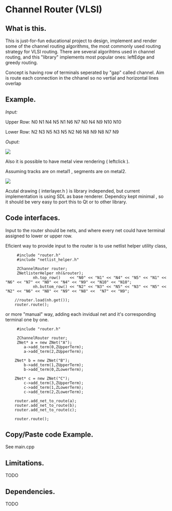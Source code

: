 Channel Router (VLSI)
===

What is this.
---

This is just-for-fun educational project to design, implement and render some of the channel routing algorithms, the most commonly used routing strategy for VLSI routing. There are several algorihtms used in channel routing,  and this "library" implements most popular ones: leftEdge and greedy routing.

Concept is having row of terminals seperated by "gap" called channel. 
Aim is route each connection in the chhanel so no vertial and horizontal lines overlap


Example.
---
_Input:_

Upper Row: N0 N1 N4 N5 N1 N6 N7 N0 N4 N9 N10 N10

Lower Row: N2 N3 N5 N3 N5 N2 N6 N8 N9 N8 N7 N9

_Ouput:_

<img src="https://image.ibb.co/dGNx45/5555.png">

Also it is possible to have metal view rendering ( leftclick ). 

Assuming tracks are on metal1 , segments are on metal2.

<img src="https://image.ibb.co/dDqs45/2222.png">

Acutal drawing ( interlayer.h ) is library independed, 
but current implementation is using SDL as base renderer.
Dependcy kept minimal , so it should be very easy to port this to Qt or to other library.

Code interfaces.
---

Input to the router should be nets, 
and where every net could have terminal assigned to lower or upper row.

Eficient way to provide input to the router is to use netlist helper utility class,

```
     #include "router.h"
     #include "netlist_helper.h"

     ZChannelRouter router;
     ZNetlisterHelper nh(&router);  
            nh.top_row()    << "N0" << "N1" << "N4" << "N5" << "N1" << "N6" << "N7" << "N0" << "N4" << "N9" << "N10" << "N10";
            nh.buttom_row() << "N2" << "N3" << "N5" << "N3" << "N5" << "N2" << "N6" << "N8" << "N9" << "N8" <<  "N7" << "N9";
      
    //router.load(nh.get());	      
    router.route();	    
```

or more "manual" way, adding each invidual net and it's corresponding terminal one by one.

```
     #include "router.h"

     ZChannelRouter router;
     ZNet* a = new ZNet("A");
        a->add_term(0,ZUpperTerm);
        a->add_term(2,ZUpperTerm);
            
    ZNet* b = new ZNet("B");
        b->add_term(1,ZUpperTerm);
        b->add_term(0,ZLowerTerm);
        
    ZNet* c = new ZNet("C");
        c->add_term(3,ZUpperTerm);
        c->add_term(1,ZLowerTerm);
        c->add_term(2,ZLowerTerm);

    router.add_net_to_route(a);
    router.add_net_to_route(b);
    router.add_net_to_route(c);
  
    router.route();
```

Copy/Paste code Example.
---
See main.cpp


Limitations.
---
TODO

Dependencies.
---
TODO



